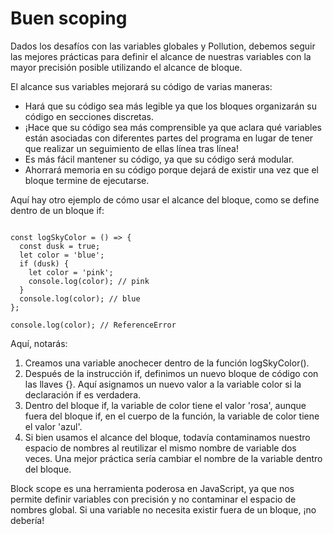 # Buen scoping

Dados los desafíos con las variables globales y Pollution, debemos seguir las mejores prácticas para definir el alcance de nuestras variables con la mayor precisión posible utilizando el alcance de bloque.

El alcance sus variables mejorará su código de varias maneras:

- Hará que su código sea más legible ya que los bloques organizarán su código en secciones discretas.
- ¡Hace que su código sea más comprensible ya que aclara qué variables están asociadas con diferentes partes del programa en lugar de tener que realizar un seguimiento de ellas línea tras línea!
- Es más fácil mantener su código, ya que su código será modular.
- Ahorrará memoria en su código porque dejará de existir una vez que el bloque termine de ejecutarse.

Aquí hay otro ejemplo de cómo usar el alcance del bloque, como se define dentro de un bloque if:

~~~

const logSkyColor = () => {
  const dusk = true;
  let color = 'blue'; 
  if (dusk) {
    let color = 'pink';
    console.log(color); // pink
  }
  console.log(color); // blue 
};
 
console.log(color); // ReferenceError
~~~

Aquí, notarás:

1. Creamos una variable anochecer dentro de la función logSkyColor().
2. Después de la instrucción if, definimos un nuevo bloque de código con las llaves {}. Aquí asignamos un nuevo valor a la variable color si la declaración if es verdadera.
3. Dentro del bloque if, la variable de color tiene el valor 'rosa', aunque fuera del bloque if, en el cuerpo de la función, la variable de color tiene el valor 'azul'.
4. Si bien usamos el alcance del bloque, todavía contaminamos nuestro espacio de nombres al reutilizar el mismo nombre de variable dos veces. Una mejor práctica sería cambiar el nombre de la variable dentro del bloque.

Block scope es una herramienta poderosa en JavaScript, ya que nos permite definir variables con precisión y no contaminar el espacio de nombres global. Si una variable no necesita existir fuera de un bloque, ¡no debería!